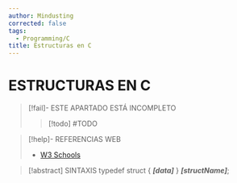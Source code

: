 ```yaml
---
author: Mindusting
corrected: false
tags:
  - Programming/C
title: Estructuras en C
---
```


# ESTRUCTURAS EN C

> [!fail]- ESTE APARTADO ESTÁ INCOMPLETO
> > [!todo] #TODO

> [!help]- REFERENCIAS WEB
> - [W3 Schools](https://www.w3schools.com/c/c_structs.php)

> [!abstract] SINTAXIS
> typedef struct {
> ***\[data\]***
> } ***\[structName\]***;
